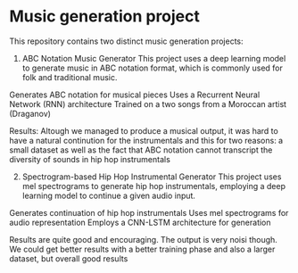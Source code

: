 # Music generation project

This repository contains two distinct music generation projects:

1. ABC Notation Music Generator
This project uses a deep learning model to generate music in ABC notation format, which is commonly used for folk and traditional music.


Generates ABC notation for musical pieces
Uses a Recurrent Neural Network (RNN) architecture
Trained on a two songs from a Moroccan artist (Draganov)

Results: Altough we managed to produce a musical output, it was hard to have a natural continution for the instrumentals and this for two reasons: a small dataset as well as the fact that ABC notation cannot transcript the diversity of sounds in hip hop instrumentals

2. Spectrogram-based Hip Hop Instrumental Generator
This project uses mel spectrograms to generate hip hop instrumentals, employing a deep learning model to continue a given audio input.


Generates continuation of hip hop instrumentals
Uses mel spectrograms for audio representation
Employs a CNN-LSTM architecture for generation

Results are quite good and encouraging. The output is very noisi though. We could get better results with a better training phase and also a larger dataset, but overall good results
